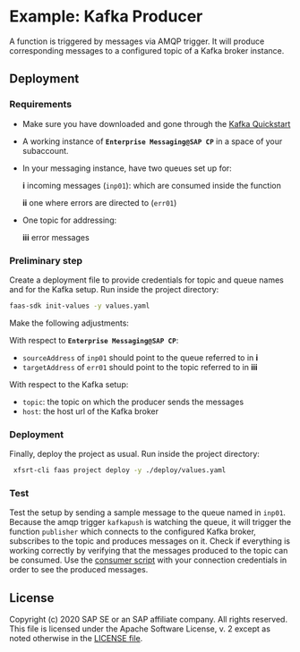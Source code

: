 # Example: Kafka Producer

A function is triggered by messages via AMQP trigger.
It will produce corresponding messages to a configured topic of a Kafka broker instance.

## Deployment

### Requirements
* Make sure you have downloaded and gone through the [Kafka Quickstart](https://kafka.apache.org/quickstart)
* A working instance of __`Enterprise Messaging@SAP CP`__ in a space of your subaccount.
* In your messaging instance, have two queues set up for:

    __i__ incoming messages (`inp01`): which are consumed inside the function

    __ii__  one where errors are directed to (`err01`)

* One topic for addressing:

    __iii__ error messages

### Preliminary step
Create a deployment file to provide credentials for topic and queue names and for the Kafka setup.
Run inside the project directory:
```bash
faas-sdk init-values -y values.yaml
```

Make the following adjustments:

With respect to __`Enterprise Messaging@SAP CP`__:

* `sourceAddress` of `inp01` should point to the queue referred to in __i__
* `targetAddress` of `err01` should point to the topic referred to in __iii__

With respect to the Kafka setup:
* `topic`: the topic on which the producer sends the messages
* `host`: the host url of the Kafka broker

### Deployment
Finally, deploy the project as usual.
Run inside the project directory:
```bash
 xfsrt-cli faas project deploy -y ./deploy/values.yaml
```

### Test
Test the setup by sending a sample message to the queue named in `inp01`. Because the amqp trigger `kafkapush` is watching the queue, it will trigger the function  `publisher` which connects to the configured Kafka broker, subscribes to the topic and produces messages on it. Check if everything is working correctly by verifying that the messages produced to the topic can be consumed. Use the [consumer script](https://kafka.apache.org/quickstart#quickstart_consume) with your connection credentials in order to see the produced messages.


## License
Copyright (c) 2020 SAP SE or an SAP affiliate company. All rights reserved.
This file is licensed under the Apache Software License, v. 2 except as noted otherwise in the [LICENSE file](../LICENSE.txt).